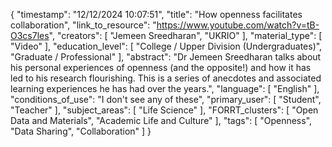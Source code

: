 {
    "timestamp": "12/12/2024 10:07:51",
    "title": "How openness facilitates collaboration",
    "link_to_resource": "https://www.youtube.com/watch?v=tB-O3cs7les",
    "creators": [
        "Jemeen Sreedharan",
        "UKRIO"
    ],
    "material_type": [
        "Video"
    ],
    "education_level": [
        "College / Upper Division (Undergraduates)",
        "Graduate / Professional"
    ],
    "abstract": "Dr Jemeen Sreedharan talks about his personal experiences of openness (and the opposite!) and how it has led to his research flourishing. This is a series of anecdotes and associated learning experiences he has had over the years.",
    "language": [
        "English"
    ],
    "conditions_of_use": "I don't see any of these",
    "primary_user": [
        "Student",
        "Teacher"
    ],
    "subject_areas": [
        "Life Science"
    ],
    "FORRT_clusters": [
        "Open Data and Materials",
        "Academic Life and Culture"
    ],
    "tags": [
        "Openness",
        "Data Sharing",
        "Collaboration"
    ]
}